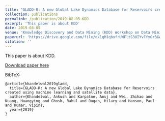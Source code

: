 ```yaml
---
title: "GLADD-R: A new Global Lake Dynamics Database for Reservoirs created using Machine Learning and Satellite Data"
collection: publications
permalink: /publication/2019-08-05-KDD
excerpt: 'This paper is about KDD'
date: 2019-08-05
venue: 'Knowledge Discovery and Data Mining (KDD) Workshop on Data Mining and AI for Conservation'
paperurl: 'https://drive.google.com/file/d/1qM1qbofrUWFltS3UIYvFYyOr3GA4RiDh/view'
citation: ''
---
```

This paper is about KDD.

[Download paper here](https://drive.google.com/file/d/1qM1qbofrUWFltS3UIYvFYyOr3GA4RiDh/view)

BibTeX:
```
@article{khandelwal2019gladd,
  title={GLADD-R: A new Global Lake Dynamics Database for Reservoirs created using machine learning and satellite data},
  author={Khandelwal, Ankush and Karpatne, Anuj and Wei, Zhihao and Kuang, Huangying and Ghosh, Rahul and Dugan, Hilary and Hanson, Paul and Kumar, Vipin},
  year={2019}
}
```
